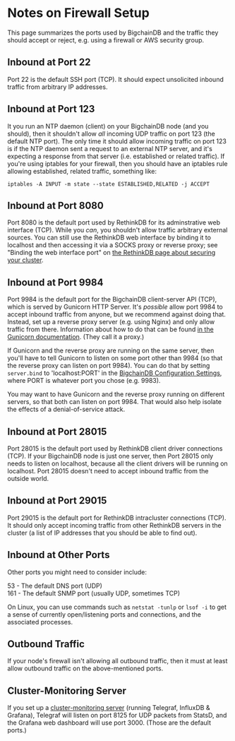 # Notes on Firewall Setup

This page summarizes the ports used by BigchainDB and the traffic they should accept or reject, e.g. using a firewall or AWS security group.


## Inbound at Port 22

Port 22 is the default SSH port (TCP). It should expect unsolicited inbound traffic from arbitrary IP addresses.


## Inbound at Port 123

It you run an NTP daemon (client) on your BigchainDB node (and you should), then it shouldn't allow _all_ incoming UDP traffic on port 123 (the default NTP port). The only time it should allow incoming traffic on port 123 is if the NTP daemon sent a request to an external NTP server, and it's expecting a response from that server (i.e. established or related traffic). If you're using iptables for your firewall, then you should have an iptables rule allowing established, related traffic, something like:
```text
iptables -A INPUT -m state --state ESTABLISHED,RELATED -j ACCEPT
```

## Inbound at Port 8080

Port 8080 is the default port used by RethinkDB for its adminstrative web interface (TCP). While you _can_, you shouldn't allow traffic arbitrary external sources. You can still use the RethinkDB web interface by binding it to localhost and then accessing it via a SOCKS proxy or reverse proxy; see "Binding the web interface port" on [the RethinkDB page about securing your cluster](https://rethinkdb.com/docs/security/).


## Inbound at Port 9984

Port 9984 is the default port for the BigchainDB client-server API (TCP), which is served by Gunicorn HTTP Server.
It's _possible_ allow port 9984 to accept inbound traffic from anyone, but we recommend against doing that. Instead, set up a reverse proxy server (e.g. using Nginx) and only allow traffic from there. Information about how to do that can be found [in the Gunicorn documentation](http://docs.gunicorn.org/en/stable/deploy.html). (They call it a proxy.)

If Gunicorn and the reverse proxy are running on the same server, then you'll have to tell Gunicorn to listen on some port other than 9984 (so that the reverse proxy can listen on port 9984). You can do that by setting `server.bind` to 'localhost:PORT' in the [BigchainDB Configuration Settings](../nodes/configuration.html), where PORT is whatever port you chose (e.g. 9983).

You may want to have Gunicorn and the reverse proxy running on different servers, so that both can listen on port 9984. That would also help isolate the effects of a denial-of-service attack.


## Inbound at Port 28015

Port 28015 is the default port used by RethinkDB client driver connections (TCP). If your BigchainDB node is just one server, then Port 28015 only needs to listen on localhost, because all the client drivers will be running on localhost. Port 28015 doesn't need to accept inbound traffic from the outside world.


## Inbound at Port 29015

Port 29015 is the default port for RethinkDB intracluster connections (TCP). It should only accept incoming traffic from other RethinkDB servers in the cluster (a list of IP addresses that you should be able to find out).


## Inbound at Other Ports

Other ports you might need to consider include:

53 - The default DNS port (UDP) <br>
161 - The default SNMP port (usually UDP, sometimes TCP)

On Linux, you can use commands such as `netstat -tunlp` or `lsof -i` to get a sense of currently open/listening ports and connections, and the associated processes. 


## Outbound Traffic

If your node's firewall isn't allowing all outbound traffic, then it must at least allow outbound traffic on the above-mentioned ports.


## Cluster-Monitoring Server

If you set up a [cluster-monitoring server](../clusters-feds/monitoring.html) (running Telegraf, InfluxDB & Grafana), Telegraf will listen on port 8125 for UDP packets from StatsD, and the Grafana web dashboard will use port 3000. (Those are the default ports.)
